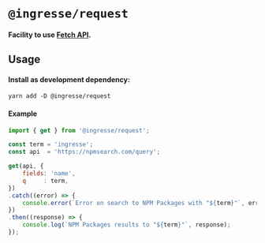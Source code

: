 # `@ingresse/request`

#### Facility to use [Fetch API](https://developer.mozilla.org/en-US/docs/Web/API/Fetch_API/Using_Fetch).


## Usage

#### Install as development dependency:
```
yarn add -D @ingresse/request
```

#### Example
```js
import { get } from '@ingresse/request';

const term = 'ingresse';
const api  = 'https://npmsearch.com/query';

get(api, {
    fields: 'name',
    q     : term,
})
.catch((error) => {
    console.error(`Error on search to NPM Packages with "${term}"`, error);
})
.then((response) => {
    console.log(`NPM Packages results to "${term}"`, response);
});
```
